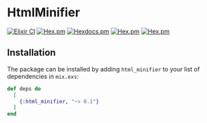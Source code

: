 # HtmlMinifier

[![Elixir CI](https://github.com/gsmlg-dev/ex_html_minifier/actions/workflows/elixir_ci.yml/badge.svg)](https://github.com/gsmlg-dev/ex_html_minifier/actions/workflows/elixir_ci.yml)
[![Hex.pm](https://img.shields.io/hexpm/v/html_minifier.svg)](https://hex.pm/packages/html_minifier)
[![Hexdocs.pm](https://img.shields.io/badge/hex-docs-lightgreen.svg)](https://hexdocs.pm/html_minifier/)
[![Hex.pm](https://img.shields.io/hexpm/dt/html_minifier.svg)](https://hex.pm/packages/html_minifier)
[![Hex.pm](https://img.shields.io/hexpm/dw/html_minifier.svg)](https://hex.pm/packages/html_minifier)


## Installation

The package can be installed
by adding `html_minifier` to your list of dependencies in `mix.exs`:

```elixir
def deps do
  [
    {:html_minifier, "~> 0.1"}
  ]
end
```

